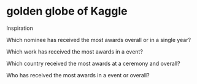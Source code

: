 # golden globe of Kaggle

Inspiration

Which nominee has received the most awards overall or in a single year?

Which work has received the most awards in a event?

Which country received the most awards at a ceremony and overall?

Who has received the most awards in a event or overall?
